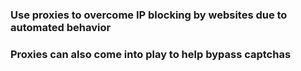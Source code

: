 ### Use proxies to overcome IP blocking by websites due to automated behavior
### Proxies can also come into play to help bypass captchas